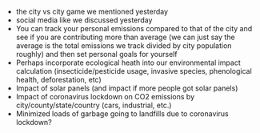 * the city vs city game we mentioned yesterday
* social media like we discussed yesterday
* You can track your personal emissions compared to that of the city and see if you are contributing more than average (we can just say the average is the total emissions we track divided by city population roughly) and then set personal goals for yourself
* Perhaps incorporate ecological heath into our environmental impact calculation (insecticide/pesticide usage, invasive species, phenological health, deforestation, etc) 
* Impact of solar panels (and impact if more people got solar panels)
* Impact of coronavirus lockdown on CO2 emissions by city/county/state/country (cars, industrial, etc.)
* Minimized loads of garbage going to landfills due to coronavirus lockdown?

